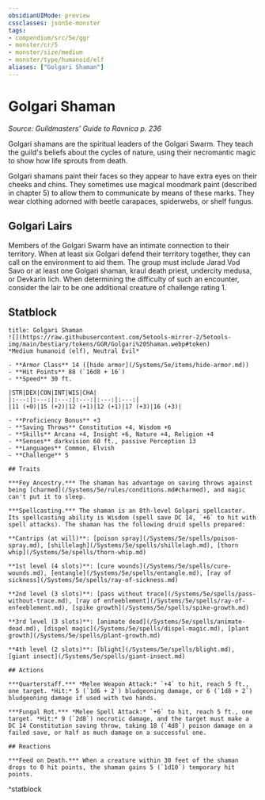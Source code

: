 ```yaml
---
obsidianUIMode: preview
cssclasses: json5e-monster
tags:
- compendium/src/5e/ggr
- monster/cr/5
- monster/size/medium
- monster/type/humanoid/elf
aliases: ["Golgari Shaman"]
---
```

# Golgari Shaman
*Source: Guildmasters' Guide to Ravnica p. 236*  

Golgari shamans are the spiritual leaders of the Golgari Swarm. They teach the guild's beliefs about the cycles of nature, using their necromantic magic to show how life sprouts from death.

Golgari shamans paint their faces so they appear to have extra eyes on their cheeks and chins. They sometimes use magical moodmark paint (described in chapter 5) to allow them to communicate by means of these marks. They wear clothing adorned with beetle carapaces, spiderwebs, or shelf fungus.

## Golgari Lairs

Members of the Golgari Swarm have an intimate connection to their territory. When at least six Golgari defend their territory together, they can call on the environment to aid them. The group must include Jarad Vod Savo or at least one Golgari shaman, kraul death priest, undercity medusa, or Devkarin lich. When determining the difficulty of such an encounter, consider the lair to be one additional creature of challenge rating 1.

## Statblock

```ad-statblock
title: Golgari Shaman
![](https://raw.githubusercontent.com/5etools-mirror-2/5etools-img/main/bestiary/tokens/GGR/Golgari%20Shaman.webp#token)
*Medium humanoid (elf), Neutral Evil*

- **Armor Class** 14 ([hide armor](/Systems/5e/items/hide-armor.md))
- **Hit Points** 88 (`16d8 + 16`)
- **Speed** 30 ft.

|STR|DEX|CON|INT|WIS|CHA|
|:---:|:---:|:---:|:---:|:---:|:---:|
|11 (+0)|15 (+2)|12 (+1)|12 (+1)|17 (+3)|16 (+3)|

- **Proficiency Bonus** +3
- **Saving Throws** Constitution +4, Wisdom +6
- **Skills** Arcana +4, Insight +6, Nature +4, Religion +4
- **Senses** darkvision 60 ft., passive Perception 13
- **Languages** Common, Elvish
- **Challenge** 5

## Traits

***Fey Ancestry.*** The shaman has advantage on saving throws against being [charmed](/Systems/5e/rules/conditions.md#charmed), and magic can't put it to sleep.

***Spellcasting.*** The shaman is an 8th-level Golgari spellcaster. Its spellcasting ability is Wisdom (spell save DC 14, `+6` to hit with spell attacks). The shaman has the following druid spells prepared:

**Cantrips (at will)**: [poison spray](/Systems/5e/spells/poison-spray.md), [shillelagh](/Systems/5e/spells/shillelagh.md), [thorn whip](/Systems/5e/spells/thorn-whip.md)

**1st level (4 slots)**: [cure wounds](/Systems/5e/spells/cure-wounds.md), [entangle](/Systems/5e/spells/entangle.md), [ray of sickness](/Systems/5e/spells/ray-of-sickness.md)

**2nd level (3 slots)**: [pass without trace](/Systems/5e/spells/pass-without-trace.md), [ray of enfeeblement](/Systems/5e/spells/ray-of-enfeeblement.md), [spike growth](/Systems/5e/spells/spike-growth.md)

**3rd level (3 slots)**: [animate dead](/Systems/5e/spells/animate-dead.md), [dispel magic](/Systems/5e/spells/dispel-magic.md), [plant growth](/Systems/5e/spells/plant-growth.md)

**4th level (2 slots)**: [blight](/Systems/5e/spells/blight.md), [giant insect](/Systems/5e/spells/giant-insect.md)

## Actions

***Quarterstaff.*** *Melee Weapon Attack:* `+4` to hit, reach 5 ft., one target. *Hit:* 5 (`1d6 + 2`) bludgeoning damage, or 6 (`1d8 + 2`) bludgeoning damage if used with two hands.

***Fungal Rot.*** *Melee Spell Attack:* `+6` to hit, reach 5 ft., one target. *Hit:* 9 (`2d8`) necrotic damage, and the target must make a DC 14 Constitution saving throw, taking 18 (`4d8`) poison damage on a failed save, or half as much damage on a successful one.

## Reactions

***Feed on Death.*** When a creature within 30 feet of the shaman drops to 0 hit points, the shaman gains 5 (`1d10`) temporary hit points.
```
^statblock